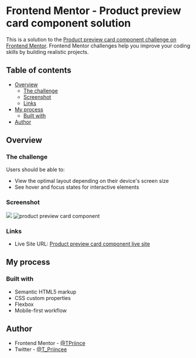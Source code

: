 # Frontend Mentor - Product preview card component solution

This is a solution to the [Product preview card component challenge on Frontend Mentor](https://www.frontendmentor.io/challenges/product-preview-card-component-GO7UmttRfa). Frontend Mentor challenges help you improve your coding skills by building realistic projects. 

## Table of contents

- [Overview](#overview)
  - [The challenge](#the-challenge)
  - [Screenshot](#screenshot)
  - [Links](#links)
- [My process](#my-process)
  - [Built with](#built-with)
- [Author](#author)

## Overview

### The challenge

Users should be able to:

- View the optimal layout depending on their device's screen size
- See hover and focus states for interactive elements

### Screenshot

![](./screenshot.jpg)
<img src="https://drive.google.com/uc?export=view&id=1UuzDakosVXjza0ek14Zc7qlJUev-yDEi" alt="product preview card component" />

### Links

- Live Site URL: [Product preview card component live site](https://tpriince.github.io/Product_preview_card/)

## My process

### Built with

- Semantic HTML5 markup
- CSS custom properties
- Flexbox
- Mobile-first workflow


## Author

- Frontend Mentor - [@TPriince](https://www.frontendmentor.io/profile/TPriince)
- Twitter - [@T_Priincee](https://www.twitter.com/T_Priincee)

